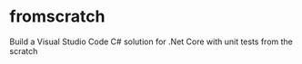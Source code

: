 # fromscratch
Build a Visual Studio Code C# solution for .Net Core with unit tests from the scratch
